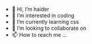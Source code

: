 - 👋 Hi, I’m haider
- 👀 I’m interested in coding
- 🌱 I’m currently learning css
- 💞️ I’m looking to collaborate on 
- 📫 How to reach me ...

<!---
Hack2709/Hack2709 is a ✨ special ✨ repository because its `README.md` (this file) appears on your GitHub profile.
You can click the Preview link to take a look at your changes.
--->
